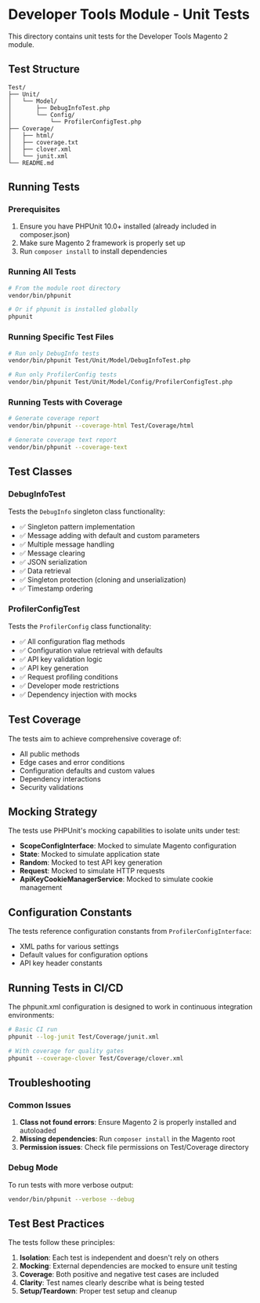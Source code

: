 # Developer Tools Module - Unit Tests

This directory contains unit tests for the Developer Tools Magento 2 module.

## Test Structure

```
Test/
├── Unit/
│   └── Model/
│       ├── DebugInfoTest.php
│       └── Config/
│           └── ProfilerConfigTest.php
├── Coverage/
│   ├── html/
│   ├── coverage.txt
│   ├── clover.xml
│   └── junit.xml
└── README.md
```

## Running Tests

### Prerequisites

1. Ensure you have PHPUnit 10.0+ installed (already included in composer.json)
2. Make sure Magento 2 framework is properly set up
3. Run `composer install` to install dependencies

### Running All Tests

```bash
# From the module root directory
vendor/bin/phpunit

# Or if phpunit is installed globally
phpunit
```

### Running Specific Test Files

```bash
# Run only DebugInfo tests
vendor/bin/phpunit Test/Unit/Model/DebugInfoTest.php

# Run only ProfilerConfig tests
vendor/bin/phpunit Test/Unit/Model/Config/ProfilerConfigTest.php
```

### Running Tests with Coverage

```bash
# Generate coverage report
vendor/bin/phpunit --coverage-html Test/Coverage/html

# Generate coverage text report
vendor/bin/phpunit --coverage-text
```

## Test Classes

### DebugInfoTest

Tests the `DebugInfo` singleton class functionality:

- ✅ Singleton pattern implementation
- ✅ Message adding with default and custom parameters
- ✅ Multiple message handling
- ✅ Message clearing
- ✅ JSON serialization
- ✅ Data retrieval
- ✅ Singleton protection (cloning and unserialization)
- ✅ Timestamp ordering

### ProfilerConfigTest

Tests the `ProfilerConfig` class functionality:

- ✅ All configuration flag methods
- ✅ Configuration value retrieval with defaults
- ✅ API key validation logic
- ✅ API key generation
- ✅ Request profiling conditions
- ✅ Developer mode restrictions
- ✅ Dependency injection with mocks

## Test Coverage

The tests aim to achieve comprehensive coverage of:

- All public methods
- Edge cases and error conditions
- Configuration defaults and custom values
- Dependency interactions
- Security validations

## Mocking Strategy

The tests use PHPUnit's mocking capabilities to isolate units under test:

- **ScopeConfigInterface**: Mocked to simulate Magento configuration
- **State**: Mocked to simulate application state
- **Random**: Mocked to test API key generation
- **Request**: Mocked to simulate HTTP requests
- **ApiKeyCookieManagerService**: Mocked to simulate cookie management

## Configuration Constants

The tests reference configuration constants from `ProfilerConfigInterface`:

- XML paths for various settings
- Default values for configuration options
- API key header constants

## Running Tests in CI/CD

The phpunit.xml configuration is designed to work in continuous integration environments:

```bash
# Basic CI run
phpunit --log-junit Test/Coverage/junit.xml

# With coverage for quality gates
phpunit --coverage-clover Test/Coverage/clover.xml
```

## Troubleshooting

### Common Issues

1. **Class not found errors**: Ensure Magento 2 is properly installed and autoloaded
2. **Missing dependencies**: Run `composer install` in the Magento root
3. **Permission issues**: Check file permissions on Test/Coverage directory

### Debug Mode

To run tests with more verbose output:

```bash
vendor/bin/phpunit --verbose --debug
```

## Test Best Practices

The tests follow these principles:

1. **Isolation**: Each test is independent and doesn't rely on others
2. **Mocking**: External dependencies are mocked to ensure unit testing
3. **Coverage**: Both positive and negative test cases are included
4. **Clarity**: Test names clearly describe what is being tested
5. **Setup/Teardown**: Proper test setup and cleanup 